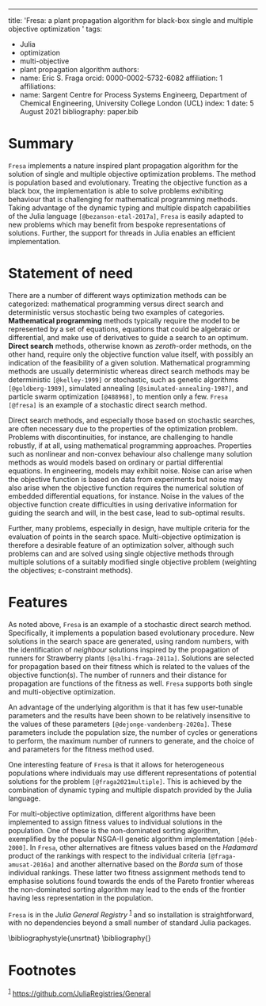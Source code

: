 ---
title: 'Fresa: a plant propagation algorithm for black-box single and multiple objective optimization '
tags:
  - Julia
  - optimization
  - multi-objective
  - plant propagation algorithm
authors:
  - name: Eric S. Fraga
    orcid: 0000-0002-5732-6082
    affiliation: 1
affiliations:
 - name: Sargent Centre for Process Systems Engineerg, Department of Chemical Engineering, University College London (UCL)
   index: 1
date: 5 August 2021
bibliography: paper.bib

# Summary

`Fresa` implements a nature inspired plant propagation algorithm for the solution of single and multiple objective optimization problems. The method is population based and evolutionary.  Treating the objective function as a black box, the implementation is able to solve problems exhibiting behaviour that is challenging for mathematical programming methods.  Taking advantage of the dynamic typing and multiple dispatch capabilities of the Julia language `[@bezanson-etal-2017a]`, `Fresa` is easily adapted to new problems which may benefit from bespoke representations of solutions.  Further, the support for threads in Julia enables an efficient implementation.


# Statement of need

There are a number of different ways optimization methods can be categorized: mathematical programming versus direct search and deterministic versus stochastic being two examples of categories.  **Mathematical programming** methods typically require the model to be represented by a set of equations, equations that could be algebraic or differential, and make use of derivatives to guide a search to an optimum.  **Direct search** methods, otherwise known as *zeroth*-order methods, on the other hand, require only the objective function value itself, with possibly an indication of the feasibility of a given solution.  Mathematical programming methods are usually deterministic whereas direct search methods may be deterministic `[@kelley-1999]` or stochastic, such as genetic algorithms `[@goldberg-1989]`, simulated annealing `[@simulated-annealing-1987]`, and particle swarm optimization `[@488968]`, to mention only a few.  `Fresa` `[@fresa]` is an example of a stochastic direct search method.

Direct search methods, and especially those based on stochastic searches, are often necessary due to the properties of the optimization problem.  Problems with discontinuities, for instance, are challenging to handle robustly, if at all, using mathematical programming approaches.  Properties such as nonlinear and non-convex behaviour also challenge many solution methods as would models based on ordinary or partial differential equations.  In engineering, models may exhibit noise.  Noise can arise when the objective function is based on data from experiments but noise may also arise when the objective function requires the numerical solution of embedded differential equations, for instance.  Noise in the values of the objective function create difficulties in using derivative information for guiding the search and will, in the best case, lead to sub-optimal results.

Further, many problems, especially in design, have multiple criteria for the evaluation of points in the search space.  Multi-objective optimization is therefore a desirable feature of an optimization solver, although such problems can and are solved using single objective methods through multiple solutions of a suitably modified single objective problem (weighting the objectives; &epsilon;-constraint methods).


# Features

As noted above, `Fresa` is an example of a stochastic direct search method.  Specifically, it implements a population based evolutionary procedure.  New solutions in the search space are generated, using random numbers, with the identification of *neighbour* solutions inspired by the propagation of runners for Strawberry plants `[@salhi-fraga-2011a]`.  Solutions are selected for propagation based on their fitness which is related to the values of the objective function(s).  The number of runners and their distance for propagation are functions of the fitness as well.  `Fresa` supports both single and multi-objective optimization.

An advantage of the underlying algorithm is that it has few user-tunable parameters and the results have been shown to be relatively insensitive to the values of these parameters `[@dejonge-vandenberg-2020a]`.  These parameters include the population size, the number of cycles or generations to perform, the maximum number of runners to generate, and the choice of and parameters for the fitness method used.  

One interesting feature of `Fresa` is that it allows for heterogeneous populations where individuals may use different representations of potential solutions for the problem `[@fraga2021multiple]`.  This is achieved by the combination of dynamic typing and multiple dispatch provided by the Julia language.

For multi-objective optimization, different algorithms have been implemented to assign fitness values to individual solutions in the population.  One of these is the non-dominated sorting algorithm, exemplified by the popular NSGA-II genetic algorithm implementation `[@deb-2000]`.  In `Fresa`, other alternatives are fitness values based on the *Hadamard* product of the rankings with respect to the individual criteria `[@fraga-amusat-2016a]` and another alternative based on the *Borda* sum of those individual rankings.  These latter two fitness assignment methods tend to emphasise solutions found towards the ends of the Pareto frontier whereas the non-dominated sorting algorithm may lead to the ends of the frontier having less representation in the population.

`Fresa` is in the *Julia General Registry* <sup><a id="fnr.1" class="footref" href="#fn.1" role="doc-backlink">1</a></sup> and so installation is straightforward, with no dependencies beyond a small number of standard Julia packages.

\bibliographystyle{unsrtnat}
\bibliography{}


# Footnotes

<sup><a id="fn.1" href="#fnr.1">1</a></sup> <https://github.com/JuliaRegistries/General>
